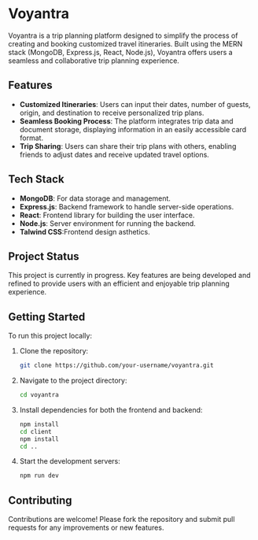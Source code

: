 # Voyantra

Voyantra is a trip planning platform designed to simplify the process of creating and booking customized travel itineraries. Built using the MERN stack (MongoDB, Express.js, React, Node.js), Voyantra offers users a seamless and collaborative trip planning experience.

## Features

- **Customized Itineraries**: Users can input their dates, number of guests, origin, and destination to receive personalized trip plans.
- **Seamless Booking Process**: The platform integrates trip data and document storage, displaying information in an easily accessible card format.
- **Trip Sharing**: Users can share their trip plans with others, enabling friends to adjust dates and receive updated travel options.

## Tech Stack

- **MongoDB**: For data storage and management.
- **Express.js**: Backend framework to handle server-side operations.
- **React**: Frontend library for building the user interface.
- **Node.js**: Server environment for running the backend.
- **Talwind CSS**:Frontend design asthetics.

## Project Status

This project is currently in progress. Key features are being developed and refined to provide users with an efficient and enjoyable trip planning experience.

## Getting Started

To run this project locally:

1. Clone the repository:
   ```bash
   git clone https://github.com/your-username/voyantra.git
   ```
2. Navigate to the project directory:
   ```bash
   cd voyantra
   ```
3. Install dependencies for both the frontend and backend:
   ```bash
   npm install
   cd client
   npm install
   cd ..
   ```
4. Start the development servers:
   ```bash
   npm run dev
   ```

## Contributing

Contributions are welcome! Please fork the repository and submit pull requests for any improvements or new features.
